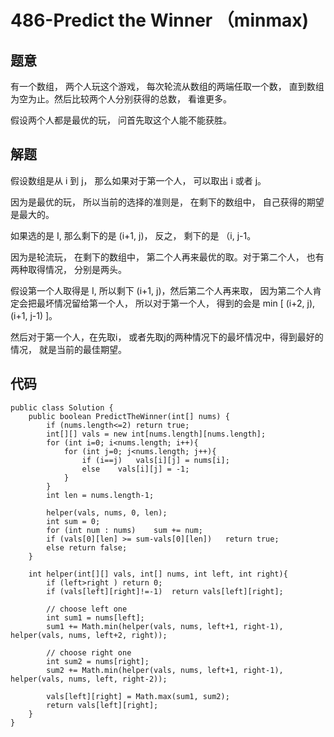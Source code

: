 # 486-Predict the Winner （minmax)

## 题意
有一个数组， 两个人玩这个游戏， 每次轮流从数组的两端任取一个数， 直到数组为空为止。然后比较两个人分别获得的总数， 看谁更多。

假设两个人都是最优的玩， 问首先取这个人能不能获胜。

## 解题
假设数组是从 i 到 j， 那么如果对于第一个人， 可以取出 i 或者 j。

因为是最优的玩， 所以当前的选择的准则是， 在剩下的数组中， 自己获得的期望是最大的。 

如果选的是 I, 那么剩下的是 (i+1, j)， 反之， 剩下的是 （i, j-1。

因为是轮流玩， 在剩下的数组中， 第二个人再来最优的取。对于第二个人， 也有两种取得情况， 分别是两头。 

假设第一个人取得是 I, 所以剩下 (i+1, j)，然后第二个人再来取， 因为第二个人肯定会把最坏情况留给第一个人， 所以对于第一个人， 得到的会是 min [ (i+2, j), (i+1, j-1) ]。 

然后对于第一个人，在先取i， 或者先取j的两种情况下的最坏情况中，得到最好的情况， 就是当前的最佳期望。


##  代码
```
public class Solution {
    public boolean PredictTheWinner(int[] nums) {
        if (nums.length<=2) return true;
        int[][] vals = new int[nums.length][nums.length];
        for (int i=0; i<nums.length; i++){
            for (int j=0; j<nums.length; j++){
                if (i==j)   vals[i][j] = nums[i];
                else    vals[i][j] = -1;
            }
        }
        int len = nums.length-1;
        
        helper(vals, nums, 0, len);
        int sum = 0;
        for (int num : nums)    sum += num;
        if (vals[0][len] >= sum-vals[0][len])   return true;
        else return false;
    }
    
    int helper(int[][] vals, int[] nums, int left, int right){
        if (left>right ) return 0;
        if (vals[left][right]!=-1)  return vals[left][right];
        
        // choose left one
        int sum1 = nums[left];
        sum1 += Math.min(helper(vals, nums, left+1, right-1), helper(vals, nums, left+2, right));
        
        // choose right one
        int sum2 = nums[right];
        sum2 += Math.min(helper(vals, nums, left+1, right-1), helper(vals, nums, left, right-2));
        
        vals[left][right] = Math.max(sum1, sum2);
        return vals[left][right];
    }
}
```
 